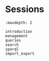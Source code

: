 # Sessions

```{toctree}
:maxdepth: 2

introduction
management
queries
search
sparql
import_export
```
